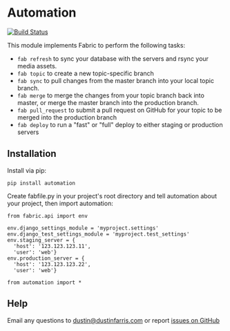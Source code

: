 Automation
==========

[![Build Status](https://travis-ci.org/dustinfarris/automation.png?branch=master)](TravisCI)

This module implements Fabric to perform the following tasks:

  * ``fab refresh`` to sync your database with the servers and rsync
    your media assets.
  * ``fab topic`` to create a new topic-specific branch
  * ``fab sync`` to pull changes from the master branch into your local
    topic branch.
  * ``fab merge`` to merge the changes from your topic branch back into
    master, or merge the master branch into the production branch.
  * ``fab pull_request`` to submit a pull request on GitHub for your
    topic to be merged into the production branch
  * ``fab deploy`` to run a "fast" or "full" deploy to either staging or
    production servers

Installation
------------

Install via pip:

    pip install automation

Create fabfile.py in your project's root directory and tell automation
about your project, then import automation:

    from fabric.api import env

    env.django_settings_module = 'myproject.settings'
    env.django_test_settings_module = 'myproject.test_settings'
    env.staging_server = {
      'host': '123.123.123.11',
      'user': 'web'}
    env.production_server = {
      'host': '123.123.123.22',
      'user': 'web'}

    from automation import *

Help
----

Email any questions to
[dustin@dustinfarris.com](mailto:dustin@dustinfarris.com) or report
[issues on GitHub](https://github.com/dustinfarris/automation/issues)
